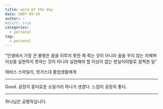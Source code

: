 ```yaml
---
title: word of the day
date: 2007-09-24
author: ~
#draft: true
categories:
  - personal
tag:
  - personal
---
```




"인생에서 가장 큰 불행은 꿈을 이루지 못한 채 죽는 것이 아니라 꿈을 꾸지 않는 자체며 이상을 실현하지 못하는 것이 아니라 실현해야 할 이상이 없는 현실이야말로 끔찍한 일"

태비스 스마일리, 럿거스대 졸업생들에게

---

Good. 굉장히 흥미로운 소일거리 하나가 생겼다. 느낌이 굉장히 좋다.

---

하나님은 공평하십니다.


 






